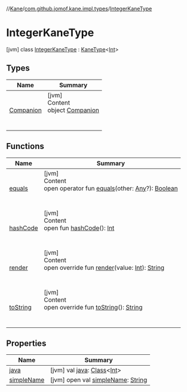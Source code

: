 //[Kane](../../index.md)/[com.github.jomof.kane.impl.types](../index.md)/[IntegerKaneType](index.md)



# IntegerKaneType  
 [jvm] class [IntegerKaneType](index.md) : [KaneType](../-kane-type/index.md)<[Int](https://kotlinlang.org/api/latest/jvm/stdlib/kotlin/-int/index.html)>    


## Types  
  
|  Name|  Summary| 
|---|---|
| <a name="com.github.jomof.kane.impl.types/IntegerKaneType.Companion///PointingToDeclaration/"></a>[Companion](-companion/index.md)| <a name="com.github.jomof.kane.impl.types/IntegerKaneType.Companion///PointingToDeclaration/"></a>[jvm]  <br>Content  <br>object [Companion](-companion/index.md)  <br><br><br>


## Functions  
  
|  Name|  Summary| 
|---|---|
| <a name="kotlin/Any/equals/#kotlin.Any?/PointingToDeclaration/"></a>[equals](../-double-algebraic-type/index.md#%5Bkotlin%2FAny%2Fequals%2F%23kotlin.Any%3F%2FPointingToDeclaration%2F%5D%2FFunctions%2F-1150653554)| <a name="kotlin/Any/equals/#kotlin.Any?/PointingToDeclaration/"></a>[jvm]  <br>Content  <br>open operator fun [equals](../-double-algebraic-type/index.md#%5Bkotlin%2FAny%2Fequals%2F%23kotlin.Any%3F%2FPointingToDeclaration%2F%5D%2FFunctions%2F-1150653554)(other: [Any](https://kotlinlang.org/api/latest/jvm/stdlib/kotlin/-any/index.html)?): [Boolean](https://kotlinlang.org/api/latest/jvm/stdlib/kotlin/-boolean/index.html)  <br><br><br>
| <a name="kotlin/Any/hashCode/#/PointingToDeclaration/"></a>[hashCode](../-double-algebraic-type/index.md#%5Bkotlin%2FAny%2FhashCode%2F%23%2FPointingToDeclaration%2F%5D%2FFunctions%2F-1150653554)| <a name="kotlin/Any/hashCode/#/PointingToDeclaration/"></a>[jvm]  <br>Content  <br>open fun [hashCode](../-double-algebraic-type/index.md#%5Bkotlin%2FAny%2FhashCode%2F%23%2FPointingToDeclaration%2F%5D%2FFunctions%2F-1150653554)(): [Int](https://kotlinlang.org/api/latest/jvm/stdlib/kotlin/-int/index.html)  <br><br><br>
| <a name="com.github.jomof.kane.impl.types/IntegerKaneType/render/#kotlin.Int/PointingToDeclaration/"></a>[render](render.md)| <a name="com.github.jomof.kane.impl.types/IntegerKaneType/render/#kotlin.Int/PointingToDeclaration/"></a>[jvm]  <br>Content  <br>open override fun [render](render.md)(value: [Int](https://kotlinlang.org/api/latest/jvm/stdlib/kotlin/-int/index.html)): [String](https://kotlinlang.org/api/latest/jvm/stdlib/kotlin/-string/index.html)  <br><br><br>
| <a name="com.github.jomof.kane.impl.types/KaneType/toString/#/PointingToDeclaration/"></a>[toString](../-kane-type/to-string.md)| <a name="com.github.jomof.kane.impl.types/KaneType/toString/#/PointingToDeclaration/"></a>[jvm]  <br>Content  <br>open override fun [toString](../-kane-type/to-string.md)(): [String](https://kotlinlang.org/api/latest/jvm/stdlib/kotlin/-string/index.html)  <br><br><br>


## Properties  
  
|  Name|  Summary| 
|---|---|
| <a name="com.github.jomof.kane.impl.types/IntegerKaneType/java/#/PointingToDeclaration/"></a>[java](index.md#%5Bcom.github.jomof.kane.impl.types%2FIntegerKaneType%2Fjava%2F%23%2FPointingToDeclaration%2F%5D%2FProperties%2F-1150653554)| <a name="com.github.jomof.kane.impl.types/IntegerKaneType/java/#/PointingToDeclaration/"></a> [jvm] val [java](index.md#%5Bcom.github.jomof.kane.impl.types%2FIntegerKaneType%2Fjava%2F%23%2FPointingToDeclaration%2F%5D%2FProperties%2F-1150653554): [Class](https://docs.oracle.com/javase/8/docs/api/java/lang/Class.html)<[Int](https://kotlinlang.org/api/latest/jvm/stdlib/kotlin/-int/index.html)>   <br>
| <a name="com.github.jomof.kane.impl.types/IntegerKaneType/simpleName/#/PointingToDeclaration/"></a>[simpleName](index.md#%5Bcom.github.jomof.kane.impl.types%2FIntegerKaneType%2FsimpleName%2F%23%2FPointingToDeclaration%2F%5D%2FProperties%2F-1150653554)| <a name="com.github.jomof.kane.impl.types/IntegerKaneType/simpleName/#/PointingToDeclaration/"></a> [jvm] open val [simpleName](index.md#%5Bcom.github.jomof.kane.impl.types%2FIntegerKaneType%2FsimpleName%2F%23%2FPointingToDeclaration%2F%5D%2FProperties%2F-1150653554): [String](https://kotlinlang.org/api/latest/jvm/stdlib/kotlin/-string/index.html)   <br>

